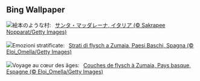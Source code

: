 ## Bing Wallpaper
![](https://www.bing.com/th?id=OHR.SantaMaddalena_JA-JP3939499195_UHD.jpg&w=1000)絵本のような村:&nbsp;&ensp;[サンタ・マッダレーナ, イタリア (© Sakrapee Nopparat/Getty Images)](https://www.bing.com/th?id=OHR.SantaMaddalena_JA-JP3939499195_UHD.jpg)
<br><br/>
![](https://www.bing.com/th?id=OHR.GipuzcoaSummer_IT-IT3301652373_UHD.jpg&w=1000)Emozioni stratificate:&nbsp;&ensp;[Strati di flysch a Zumaia, Paesi Baschi, Spagna (© Eloi_Omella/Getty Images)](https://www.bing.com/th?id=OHR.GipuzcoaSummer_IT-IT3301652373_UHD.jpg)
<br><br/>
![](https://www.bing.com/th?id=OHR.GipuzcoaSummer_FR-FR5838334376_UHD.jpg&w=1000)Voyage au cœur des âges:&nbsp;&ensp;[Couches de flysch à Zumaia, Pays basque, Espagne (© Eloi_Omella/Getty Images)](https://www.bing.com/th?id=OHR.GipuzcoaSummer_FR-FR5838334376_UHD.jpg)
<br><br/>
